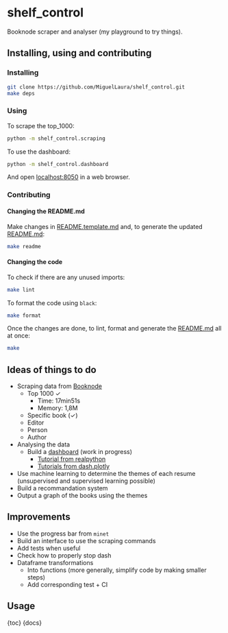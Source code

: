 # shelf_control

Booknode scraper and analyser (my playground to try things).

## Installing, using and contributing

### Installing
```bash
git clone https://github.com/MiguelLaura/shelf_control.git
make deps
```

### Using

To scrape the top_1000:
```bash
python -m shelf_control.scraping
```

To use the dashboard:
```bash
python -m shelf_control.dashboard
```
And open [localhost:8050](http://localhost:8050) in a web browser.

### Contributing

#### Changing the README.md

Make changes in [README.template.md](README.template.md) and, to generate the updated [README.md](README.md):
```bash
make readme
```

#### Changing the code

To check if there are any unused imports:
```bash
make lint
```

To format the code using `black`:
```bash
make format
```

Once the changes are done, to lint, format and generate the [README.md](README.md) all at once:
```bash
make
```

## Ideas of things to do

* Scraping data from [Booknode](https://booknode.com)
    * Top 1000 ✓
        * Time: 17min51s
        * Memory: 1,8M
    * Specific book (✓)
    * Editor
    * Person
    * Author
* Analysing the data
    * Build a [dashboard](http://localhost:8050) (work in progress)
        * [Tutorial from realpython](https://realpython.com/python-dash/#deploy-your-dash-application-to-pythonanywhere)
        * [Tutorials from dash.plotly](https://dash.plotly.com/tutorial)
* Use machine learning to determine the themes of each resume (unsupervised and supervised learning possible)
* Build a recommandation system
* Output a graph of the books using the themes

## Improvements

* Use the progress bar from `minet`
* Build an interface to use the scraping commands
* Add tests when useful
* Check how to properly stop dash
* Dataframe transformations
    * Into functions (more generally, simplify code by making smaller steps)
    * Add corresponding test + CI
## Usage

{toc}
{docs}